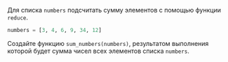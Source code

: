Для списка `numbers` подсчитать сумму элементов с помощью функции `reduce`.

```python
numbers = [3, 4, 6, 9, 34, 12]
```

Создайте функцию `sum_numbers(numbers)`, результатом выполнения которой будет сумма чисел всех элементов
списка `numbers`.
